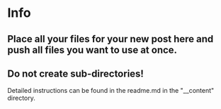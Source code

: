 # Info
## Place all your files for your new post here and push all files you want to use at once.
## Do not create sub-directories!
Detailed instructions can be found in the readme.md in the "__content" directory.